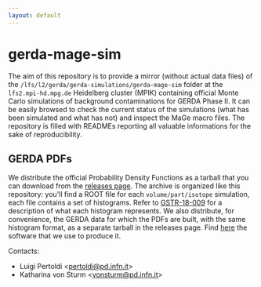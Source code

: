```yaml
---
layout: default
---
```


# gerda-mage-sim

The aim of this repository is to provide a mirror (without actual data files)
of the `/lfs/l2/gerda/gerda-simulations/gerda-mage-sim` folder at the
`lfs2.mpi-hd.mpg.de` Heidelberg cluster (MPIK) containing official Monte Carlo
simulations of background contaminations for GERDA Phase II. It can be easily
browsed to check the current status of the simulations (what has been simulated
and what has not) and inspect the MaGe macro files. The repository is filled
with READMEs reporting all valuable informations for the sake of
reproducibility.

## GERDA PDFs
We distribute the official Probability Density Functions as a tarball that you
can download from the [releases
page](https://github.com/mppmu/gerda-mage-sim/releases). The archive is
organized like this repository: you'll find a ROOT file for each
`volume/part/isotope` simulation, each file contains a set of histograms. Refer
to [GSTR-18-009](https://www.mpi-hd.mpg.de/gerda/internal/GSTR/GSTR-18-009.pdf)
for a description of what each histogram represents. We also distribute, for
convenience, the GERDA data for which the PDFs are built, with the same
histogram format, as a separate tarball in the releases page. Find
[here](https://github.com/mppmu/gerda-bkg-model/tree/master/src/data-prod) the
software that we use to produce it.

Contacts:
* Luigi Pertoldi <[pertoldi@pd.infn.it](mailto:pertoldi@pd.infn.it)>
* Katharina von Sturm <[vonsturm@pd.infn.it](mailto:vonsturm@pd.infn.it)>
